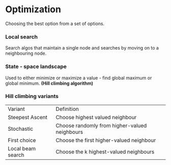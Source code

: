 # Optimization

Choosing the best option from a set of options.

### Local search 

Search algos that maintain a single node and searches by moving on to a neighbouring node.

### State - space landscape  

Used to either minimize or maximize a value - find global maximum or global minimum. **(Hill climbing algorithm)**

### Hill climbing variants

<table>
    <tr>
        <td>Variant</td>
        <td>Definition</td>
    </tr>
    <tr>
        <td>Steepest Ascent</td>
        <td>Choose highest valued neighbour</td>
    </tr>
    <tr>
        <td>Stochastic</td>
        <td>Choose randomly from higher-valued neighbours</td>
    </tr>
    <tr>
        <td>First choice</td>
        <td>Choose the first higher-valued neighbour</td>
    </tr>
    <tr>
        <td>Local beam search</td>
        <td>Choose the k highest-valued neighbours</td>
    </tr>
    
</table>
